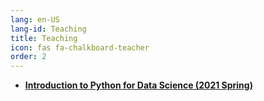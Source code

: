 ```yaml
---
lang: en-US
lang-id: Teaching
title: Teaching
icon: fas fa-chalkboard-teacher
order: 2
---
```

- [**Introduction to Python for Data Science (2021 Spring)**](https://www.msyamkumar.com/cs220/s21/schedule.html)